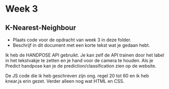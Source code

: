 # Week 3

## K-Nearest-Neighbour

- Plaats code voor de opdracht van week 3 in deze folder.
- Beschrijf in dit document met een korte tekst wat je gedaan hebt.

Ik heb de HANDPOSE API gebruikt. Je kan zelf de API trainen door het label in het tekstvakje te zetten en je hand voor de camera te houden. 
Als je Predict handpose kan je de prediction/classification zien op de website.

De JS code die ik heb geschreven zijn ong. regel 20 tot 60 en ik heb knear.js erin gezet. Verder alleen nog wat HTML en CSS.